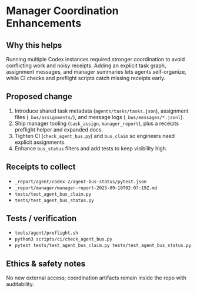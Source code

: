 # Manager Coordination Enhancements

## Why this helps
Running multiple Codex instances required stronger coordination to avoid conflicting work and noisy receipts. Adding an explicit task graph, assignment messages, and manager summaries lets agents self-organize, while CI checks and preflight scripts catch missing receipts early.

## Proposed change
1. Introduce shared task metadata (`agents/tasks/tasks.json`), assignment files (`_bus/assignments/`), and message logs (`_bus/messages/*.jsonl`).
2. Ship manager tooling (`task_assign`, `manager_report`), plus a receipts preflight helper and expanded docs.
3. Tighten CI (`check_agent_bus.py`) and `bus_claim` so engineers need explicit assignments.
4. Enhance `bus_status` filters and add tests to keep visibility high.

## Receipts to collect
- `_report/agent/codex-2/agent-bus-status/pytest.json`
- `_report/manager/manager-report-2025-09-18T02:07:19Z.md`
- `tests/test_agent_bus_claim.py`
- `tests/test_agent_bus_status.py`

## Tests / verification
- `tools/agent/preflight.sh`
- `python3 scripts/ci/check_agent_bus.py`
- `pytest tests/test_agent_bus_claim.py tests/test_agent_bus_status.py`

## Ethics & safety notes
No new external access; coordination artifacts remain inside the repo with auditability.
